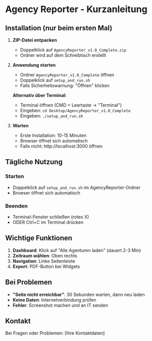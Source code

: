 # Agency Reporter - Kurzanleitung

## Installation (nur beim ersten Mal)

1. **ZIP-Datei entpacken**
   - Doppelklick auf `AgencyReporter_v1.0_Complete.zip`
   - Ordner wird auf dem Schreibtisch erstellt

2. **Anwendung starten**
   - Ordner `AgencyReporter_v1.0_Complete` öffnen
   - Doppelklick auf `setup_and_run.sh`
   - Falls Sicherheitswarnung: "Öffnen" klicken
   
   **Alternativ über Terminal:**
   - Terminal öffnen (CMD + Leertaste → "Terminal")
   - Eingeben: `cd Desktop/AgencyReporter_v1.0_Complete`
   - Eingeben: `./setup_and_run.sh`

3. **Warten**
   - Erste Installation: 10-15 Minuten
   - Browser öffnet sich automatisch
   - Falls nicht: http://localhost:3000 öffnen

## Tägliche Nutzung

### Starten
- Doppelklick auf `setup_and_run.sh` im AgencyReporter-Ordner
- Browser öffnet sich automatisch

### Beenden
- Terminal-Fenster schließen (rotes X)
- ODER Ctrl+C im Terminal drücken

## Wichtige Funktionen

1. **Dashboard**: Klick auf "Alle Agenturen laden" (dauert 2-3 Min)
2. **Zeitraum wählen**: Oben rechts
3. **Navigation**: Linke Seitenleiste
4. **Export**: PDF-Button bei Widgets

## Bei Problemen

- **"Seite nicht erreichbar"**: 30 Sekunden warten, dann neu laden
- **Keine Daten**: Internetverbindung prüfen
- **Fehler**: Screenshot machen und an IT senden

## Kontakt
Bei Fragen oder Problemen: [Ihre Kontaktdaten]